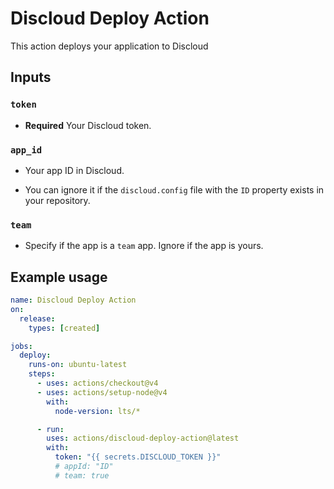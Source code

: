 # Discloud Deploy Action

This action deploys your application to Discloud

## Inputs

### `token`

- **Required** Your Discloud token.

### `app_id`

- Your app ID in Discloud.

- You can ignore it if the `discloud.config` file with the `ID` property exists in your repository.

### `team`

- Specify if the app is a `team` app. Ignore if the app is yours.

## Example usage

```yaml
name: Discloud Deploy Action
on:
  release:
    types: [created]

jobs:
  deploy:
    runs-on: ubuntu-latest
    steps:
      - uses: actions/checkout@v4
      - uses: actions/setup-node@v4
        with:
          node-version: lts/*

      - run: 
        uses: actions/discloud-deploy-action@latest
        with:
          token: "{{ secrets.DISCLOUD_TOKEN }}"
          # appId: "ID"
          # team: true
```
